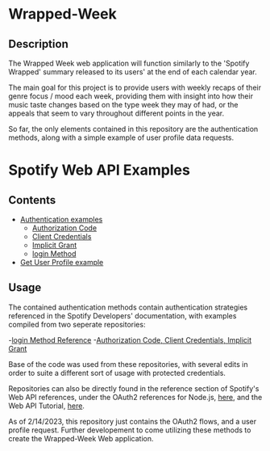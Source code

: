 # Wrapped-Week

## Description

The Wrapped Week web application will function similarly to the 'Spotify Wrapped' summary released to its users' at the end of each calendar year. 

The main goal for this project is to provide users with weekly recaps of their genre focus / mood each week, providing them with insight into how their music taste changes based on the type week they may of had, or the appeals that seem to vary throughout different points in the year. 

So far, the only elements contained in this repository are the authentication methods, along with a simple example of user profile data requests.

# Spotify Web API Examples

## Contents

- [Authentication examples](/authentication/)
    - [Authorization Code]( /authentication/authorization_code/)
    - [Client Credentials](/authentication/client_credentials)
    - [Implicit Grant](/authentication/implicit_grant/)
    - [login Method](/authentication/login_method/)
- [Get User Profile example](/get_user_profile/)

## Usage

The contained authentication methods contain authentication strategies referenced in the Spotify Developers' documentation, with examples compiled
from two seperate repositories:

-[login Method Reference](https://github.com/JMPerez/passport-spotify)
-[Authorization Code, Client Credentials, Implicit Grant](https://github.com/spotify/web-api-examples)

Base of the code was used from these repositories, with several edits in order to suite a different sort of usage with protected credentials. 

Repositories can also be directly found in the reference section of Spotify's Web API references, under the OAuth2 references for Node.js, [here](https://developer.spotify.com/documentation/web-api/libraries/), and the Web API Tutorial, [here](https://developer.spotify.com/documentation/web-api/quick-start/).

As of 2/14/2023, this repository just contains the OAuth2 flows, and a user profile request. Further developement to come utilizing these methods to create the Wrapped-Week Web application.


